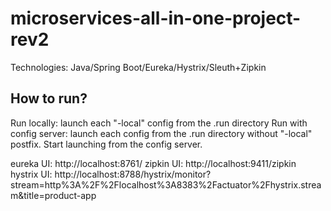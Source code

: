 # microservices-all-in-one-project-rev2
Technologies: Java/Spring Boot/Eureka/Hystrix/Sleuth+Zipkin

## How to run?

Run locally: launch each "-local" config from the .run directory
Run with config server: launch each config from the .run directory without "-local" postfix. Start launching from the 
config server.


eureka UI: http://localhost:8761/
zipkin UI: http://localhost:9411/zipkin
hystrix UI: http://localhost:8788/hystrix/monitor?stream=http%3A%2F%2Flocalhost%3A8383%2Factuator%2Fhystrix.stream&title=product-app
